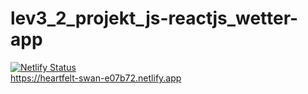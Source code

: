 # lev3_2_projekt_js-reactjs_wetter-app
[![Netlify Status](https://api.netlify.com/api/v1/badges/aa068cda-fd04-47c9-bcf8-ee50ce32981d/deploy-status)](https://app.netlify.com/sites/heartfelt-swan-e07b72/deploys)
<br/>
https://heartfelt-swan-e07b72.netlify.app
